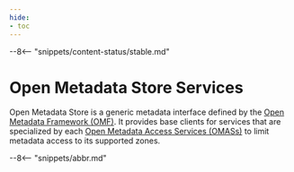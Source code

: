 ```yaml
---
hide:
- toc
---
```


<!-- SPDX-License-Identifier: CC-BY-4.0 -->
<!-- Copyright Contributors to the ODPi Egeria project 2020. -->

--8<-- "snippets/content-status/stable.md"

# Open Metadata Store Services

Open Metadata Store is a generic metadata interface defined by the [Open Metadata Framework (OMF)](/frameworks/omf/overview).  It provides base clients for services that are specialized by each [Open Metadata Access Services (OMASs)](/services/omas) to limit metadata access to its supported zones.

--8<-- "snippets/abbr.md"
